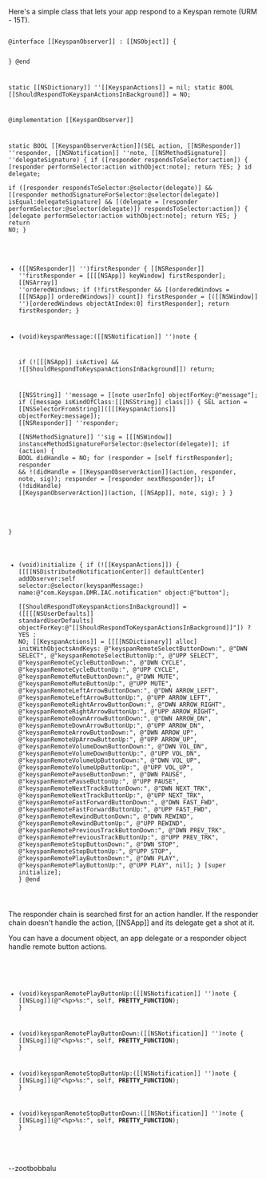 Here's a simple class that lets your app respond to a Keyspan remote (URM - 15T).

<code>
@interface [[KeyspanObserver]] : [[NSObject]] {

}
@end

static [[NSDictionary]] ''[[KeyspanActions]] = nil;
static BOOL [[ShouldRespondToKeyspanActionsInBackground]] = NO;

@implementation [[KeyspanObserver]]

static BOOL [[KeyspanObserverAction]](SEL action, 
								  [[NSResponder]] ''responder, 
								  [[NSNotification]] ''note, 
								  [[NSMethodSignature]] ''delegateSignature)
{
	if ([responder respondsToSelector:action]) {
		[responder performSelector:action withObject:note];
		return YES;
	}
	id delegate;				
	if ([responder respondsToSelector:@selector(delegate)] &&
		[[responder methodSignatureForSelector:@selector(delegate)] isEqual:delegateSignature] &&
		[(delegate = [responder performSelector:@selector(delegate)]) respondsToSelector:action])
	{
		[delegate performSelector:action withObject:note];
		return YES;
	}
	return NO;
}

+ ([[NSResponder]] '')firstResponder {
	[[NSResponder]] ''firstResponder = [[[[NSApp]] keyWindow] firstResponder];
	[[NSArray]] ''orderedWindows;
	if (!firstResponder && [(orderedWindows = [[[NSApp]] orderedWindows]) count])
		firstResponder = [([[NSWindow]] '')[orderedWindows objectAtIndex:0] firstResponder];
	return firstResponder;
}

+ (void)keyspanMessage:([[NSNotification]] '')note {

	if (![[[NSApp]] isActive] && ![[ShouldRespondToKeyspanActionsInBackground]])
		return;

	[[NSString]] ''message = [[note userInfo] objectForKey:@"message"];
	if ([message isKindOfClass:[[[NSString]] class]]) {
		SEL action = [[NSSelectorFromString]]([[[KeyspanActions]] objectForKey:message]);
		[[NSResponder]] ''responder;		
		[[NSMethodSignature]] ''sig = [[[NSWindow]] instanceMethodSignatureForSelector:@selector(delegate)];
		if (action) {
			BOOL didHandle = NO;
			for (responder = [self firstResponder]; 
				 responder && !(didHandle = [[KeyspanObserverAction]](action, responder, note, sig)); 
				 responder = [responder nextResponder]);
			if (!didHandle) 
				[[KeyspanObserverAction]](action, [[NSApp]], note, sig);
		}
	}

}

+ (void)initialize {
	if (![[KeyspanActions]]) {
		[[[[NSDistributedNotificationCenter]] defaultCenter] addObserver:self
															selector:@selector(keyspanMessage:)
																name:@"com.Keyspan.DMR.IAC.notification"
															  object:@"button"];		
		[[ShouldRespondToKeyspanActionsInBackground]] = 
			([[[[NSUserDefaults]] standardUserDefaults] objectForKey:@"[[ShouldRespondToKeyspanActionsInBackground]]"]) ? YES : NO;
		[[KeyspanActions]] = [[[[NSDictionary]] alloc] initWithObjectsAndKeys:
                                                    @"keyspanRemoteSelectButtonDown:", @"DWN SELECT",
                                                    @"keyspanRemoteSelectButtonUp:", @"UPP SELECT",
                                                    @"keyspanRemoteCycleButtonDown:", @"DWN CYCLE",
                                                    @"keyspanRemoteCycleButtonUp:", @"UPP CYCLE",
                                                    @"keyspanRemoteMuteButtonDown:", @"DWN MUTE",
                                                    @"keyspanRemoteMuteButtonUp:", @"UPP MUTE",
                                                    @"keyspanRemoteLeftArrowButtonDown:", @"DWN ARROW_LEFT",
                                                    @"keyspanRemoteLeftArrowButtonUp:", @"UPP ARROW_LEFT",
                                                    @"keyspanRemoteRightArrowButtonDown:", @"DWN ARROW_RIGHT",
                                                    @"keyspanRemoteRightArrowButtonUp:", @"UPP ARROW_RIGHT",
                                                    @"keyspanRemoteDownArrowButtonDown:", @"DWN ARROW_DN",
                                                    @"keyspanRemoteDownArrowButtonUp:", @"UPP ARROW_DN",
                                                    @"keyspanRemoteArrowButtonDown:", @"DWN ARROW_UP",
                                                    @"keyspanRemoteUpArrowButtonUp:", @"UPP ARROW_UP",
                                                    @"keyspanRemoteVolumeDownButtonDown:", @"DWN VOL_DN",
                                                    @"keyspanRemoteVolumeDownButtonUp:", @"UPP VOL_DN",
                                                    @"keyspanRemoteVolumeUpButtonDown:", @"DWN VOL_UP",
                                                    @"keyspanRemoteVolumeUpButtonUp:", @"UPP VOL_UP",
                                                    @"keyspanRemotePauseButtonDown:", @"DWN PAUSE",
                                                    @"keyspanRemotePauseButtonUp:", @"UPP PAUSE",
                                                    @"keyspanRemoteNextTrackButtonDown:", @"DWN NEXT_TRK",
                                                    @"keyspanRemoteNextTrackButtonUp:", @"UPP NEXT_TRK",
                                                    @"keyspanRemoteFastForwardButtonDown:", @"DWN FAST_FWD",
                                                    @"keyspanRemoteFastForwardButtonUp:", @"UPP FAST_FWD",
                                                    @"keyspanRemoteRewindButtonDown:", @"DWN REWIND",
                                                    @"keyspanRemoteRewindButtonUp:", @"UPP REWIND",
                                                    @"keyspanRemotePreviousTrackButtonDown:", @"DWN PREV_TRK",
                                                    @"keyspanRemotePreviousTrackButtonUp:", @"UPP PREV_TRK",
                                                    @"keyspanRemoteStopButtonDown:", @"DWN STOP",
                                                    @"keyspanRemoteStopButtonUp:", @"UPP STOP",
                                                    @"keyspanRemotePlayButtonDown:", @"DWN PLAY",
                                                    @"keyspanRemotePlayButtonUp:", @"UPP PLAY", nil];
	}
	[super initialize];
}
@end

</code>

The responder chain is searched first for an action handler. If the responder chain doesn't handle the action, [[NSApp]] and its delegate get a shot at it.

You can have a document object, an app delegate or a responder object handle remote button actions.

<code>

- (void)keyspanRemotePlayButtonUp:([[NSNotification]] '')note {
	[[NSLog]](@"<%p>%s:", self, __PRETTY_FUNCTION__);
}
- (void)keyspanRemotePlayButtonDown:([[NSNotification]] '')note {
	[[NSLog]](@"<%p>%s:", self, __PRETTY_FUNCTION__);
}

- (void)keyspanRemoteStopButtonUp:([[NSNotification]] '')note {
	[[NSLog]](@"<%p>%s:", self, __PRETTY_FUNCTION__);
}
- (void)keyspanRemoteStopButtonDown:([[NSNotification]] '')note {
	[[NSLog]](@"<%p>%s:", self, __PRETTY_FUNCTION__);
}

</code>

--zootbobbalu